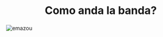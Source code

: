 <h1 align="center">Como anda la banda?</h1>

<p>&nbsp;<img align="center" src="https://github-readme-stats.vercel.app/api?username=LilAguh&show_icons=true&locale=en" alt="emazou" /></p>
